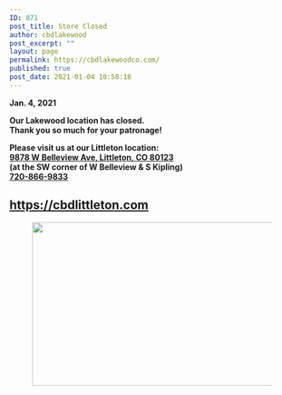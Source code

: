 ```yaml
---
ID: 871
post_title: Store Closed
author: cbdlakewood
post_excerpt: ""
layout: page
permalink: https://cbdlakewoodco.com/
published: true
post_date: 2021-01-04 10:58:18
---
```

<!-- wp:paragraph {"align":"center"} -->
<p class="has-text-align-center"><strong>Jan. 4, 2021</strong></p>
<!-- /wp:paragraph -->

<!-- wp:paragraph {"align":"center"} -->
<p class="has-text-align-center"><strong>Our Lakewood location has closed. </strong><br><strong>Thank you so much for your patronage! </strong></p>
<!-- /wp:paragraph -->

<!-- wp:paragraph {"align":"center"} -->
<p class="has-text-align-center"><strong>Please visit us at our Littleton location: </strong><br><strong><a href="https://g.page/cbd-american-shaman-of-littleton">9878 W Belleview Ave, Littleton, CO 80123 </a></strong><br><strong>(at the SW corner of W Belleview &amp; S Kipling)</strong><br><a href="tel:+1-720-866-9833"><strong>720-866-9833</strong></a></p>
<!-- /wp:paragraph -->

<!-- wp:heading {"align":"center"} -->
<h2 class="has-text-align-center"><a href="https://cbdlittleton.com "><strong>https://cbdlittleton.com </strong></a></h2>
<!-- /wp:heading -->

<!-- wp:image {"align":"center","id":868,"width":512,"height":288,"sizeSlug":"large"} -->
<div class="wp-block-image"><figure class="aligncenter size-large is-resized"><img src="https://cbdlakewoodco.com/wp-content/uploads/2021/01/storeclosed-1024x576.jpg" alt="" class="wp-image-868" width="512" height="288"/></figure></div>
<!-- /wp:image -->